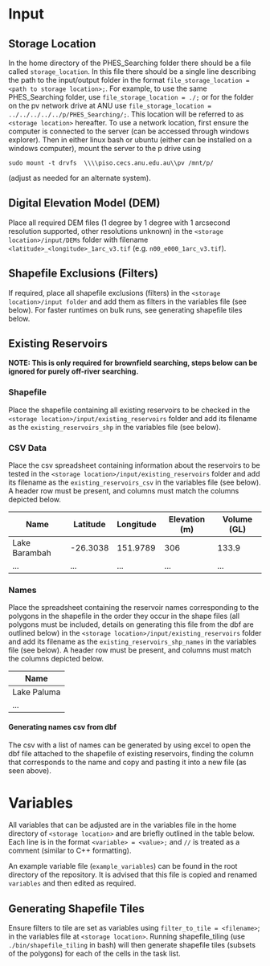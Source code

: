# Input

## Storage Location
In the home directory of the PHES_Searching folder there should be a file called `storage_location`. In this file there should be a single line describing the path to the input/output folder in the format `file_storage_location = <path to storage location>;`. For example, to use the same PHES_Searching folder, use `file_storage_location = ./;` or for the folder on the pv network drive at ANU use `file_storage_location = ../../../../../p/PHES_Searching/;`.
This location will be referred to as `<storage location>` hereafter.
To use a network location, first ensure the computer is connected to the server (can be accessed through windows explorer). Then in either linux bash or ubuntu (either can be installed on a windows computer), mount the server to the p drive using 
```
sudo mount -t drvfs  \\\\piso.cecs.anu.edu.au\\pv /mnt/p/
``` 
(adjust as needed for an alternate system).

## Digital Elevation Model (DEM)
Place all required DEM files (1 degree by 1 degree with 1 arcsecond resolution supported, other resolutions unknown) in the `<storage location>/input/DEMs` folder with filename `<latitude>_<longitude>_1arc_v3.tif` (e.g. `n00_e000_1arc_v3.tif`).

## Shapefile Exclusions (Filters)
If required, place all shapefile exclusions (filters) in the `<storage location>/input folder` and add them as filters in the variables file (see below). For faster runtimes on bulk runs, see generating shapefile tiles below.

## Existing Reservoirs
__NOTE: This is only required for brownfield searching, steps below can be ignored for purely off-river searching.__

### Shapefile
Place the shapefile containing all existing reservoirs to be checked in the `<storage location>/input/existing_reservoirs` folder and add its filename as the `existing_reservoirs_shp` in the variables file (see below).

### CSV Data
Place the csv spreadsheet containing information about the reservoirs to be tested in the `<storage location>/input/existing_reservoirs` folder and add its filename as the `existing_reservoirs_csv` in the variables file (see below).
A header row must be present, and columns must match the columns depicted below.

| Name | Latitude | Longitude | Elevation (m) | Volume (GL) |
|---------------|----------|-----------|---------------|-------------|
| Lake Barambah | -26.3038 | 151.9789  | 306           | 133.9       |
| ... | ... |...|...|...|

### Names
Place the spreadsheet containing the reservoir names corresponding to the polygons in the shapefile in the order they occur in the shape files (all polygons must be included, details on generating this file from the dbf are outlined below) in the `<storage location>/input/existing_reservoirs` folder and add its filename as the `existing_reservoirs_shp_names` in the variables file (see below).
A header row must be present, and columns must match the columns depicted below.

| Name |
|------|
|Lake Paluma|
|...|

#### Generating names csv from dbf
The csv with a list of names can be generated by using excel to open the dbf file attached to the shapefile of existing reservoirs, finding the column that corresponds to the name and copy and pasting it into a new file (as seen above).

# Variables
All variables that can be adjusted are in the variables file in the home directory of `<storage location>` and are briefly outlined in the table below. Each line is in the format `<variable> = <value>;` and `//` is treated as a comment (similar to C++ formatting).

An example variable file (`example_variables`) can be found in the root directory of the repository. It is advised that this file is copied and renamed `variables` and then edited as required. 

## Generating Shapefile Tiles
Ensure filters to tile are set as variables using `filter_to_tile = <filename>`; in the variables file at `<storage location>`. Running shapefile_tiling (use `./bin/shapefile_tiling` in bash) will then generate shapefile tiles (subsets of the polygons) for each of the cells in the task list.
